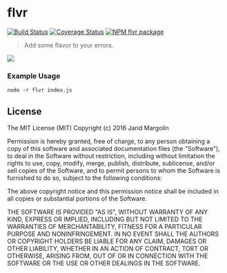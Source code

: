 # flvr

[![Build Status](https://travis-ci.org/jaridmargolin/flvr.svg?branch=master)](https://travis-ci.org/jaridmargolin/flvr) [![Coverage Status](https://coveralls.io/repos/github/jaridmargolin/flvr/badge.svg?branch=master)](https://coveralls.io/github/jaridmargolin/flvr?branch=master) [![NPM flvr package](https://img.shields.io/npm/v/flvr.svg)](https://npmjs.org/package/flvr)

> Add some flavor to your errors.

<img src="https://cldup.com/nxLL4-iB71.gif" style="max-width: 100%">

### Example Usage

```
node -r flvr index.js
```


## License

The MIT License (MIT) Copyright (c) 2016 Jarid Margolin

Permission is hereby granted, free of charge, to any person obtaining a copy of this software and associated documentation files (the "Software"), to deal in the Software without restriction, including without limitation the rights to use, copy, modify, merge, publish, distribute, sublicense, and/or sell copies of the Software, and to permit persons to whom the Software is furnished to do so, subject to the following conditions:

The above copyright notice and this permission notice shall be included in all copies or substantial portions of the Software.

THE SOFTWARE IS PROVIDED "AS IS", WITHOUT WARRANTY OF ANY KIND, EXPRESS OR IMPLIED, INCLUDING BUT NOT LIMITED TO THE WARRANTIES OF MERCHANTABILITY, FITNESS FOR A PARTICULAR PURPOSE AND NONINFRINGEMENT. IN NO EVENT SHALL THE AUTHORS OR COPYRIGHT HOLDERS BE LIABLE FOR ANY CLAIM, DAMAGES OR OTHER LIABILITY, WHETHER IN AN ACTION OF CONTRACT, TORT OR OTHERWISE, ARISING FROM, OUT OF OR IN CONNECTION WITH THE SOFTWARE OR THE USE OR OTHER DEALINGS IN THE SOFTWARE.